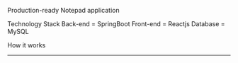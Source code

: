 Production-ready Notepad application

Technology Stack
Back-end = SpringBoot
Front-end = Reactjs
Database = MySQL


How it works
____________


